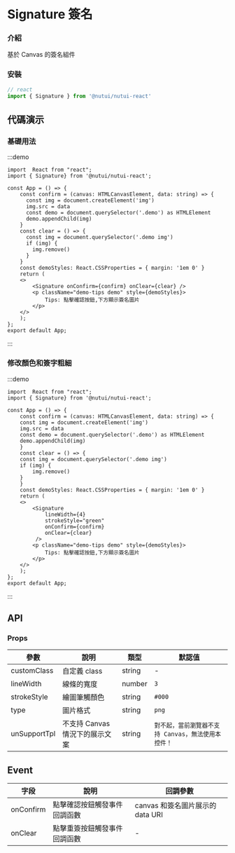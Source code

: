 # Signature 簽名

### 介紹

基於 Canvas 的簽名組件

### 安裝

```javascript
// react
import { Signature } from '@nutui/nutui-react'
```

## 代碼演示

### 基礎用法

:::demo

```tsx
import  React from "react";
import { Signature} from '@nutui/nutui-react';

const App = () => {
    const confirm = (canvas: HTMLCanvasElement, data: string) => {
      const img = document.createElement('img')
      img.src = data
      const demo = document.querySelector('.demo') as HTMLElement
      demo.appendChild(img)
    }
    const clear = () => {
      const img = document.querySelector('.demo img')
      if (img) {
        img.remove()
      }
    }
    const demoStyles: React.CSSProperties = { margin: '1em 0' }
    return (
    <>
        <Signature onConfirm={confirm} onClear={clear} />
        <p className="demo-tips demo" style={demoStyles}>
            Tips: 點擊確認按鈕,下方顯示簽名圖片
        </p>
    </>
    );
};
export default App;
```

:::

### 修改顏色和簽字粗細

:::demo

```tsx
import  React from "react";
import { Signature} from '@nutui/nutui-react';

const App = () => {
    const confirm = (canvas: HTMLCanvasElement, data: string) => {
    const img = document.createElement('img')
    img.src = data
    const demo = document.querySelector('.demo') as HTMLElement
    demo.appendChild(img)
    }
    const clear = () => {
    const img = document.querySelector('.demo img')
    if (img) {
        img.remove()
    }
    }
    const demoStyles: React.CSSProperties = { margin: '1em 0' }
    return (
    <>
        <Signature
            lineWidth={4}
            strokeStyle="green"
            onConfirm={confirm}
            onClear={clear}
         />
        <p className="demo-tips demo" style={demoStyles}>
            Tips: 點擊確認按鈕,下方顯示簽名圖片
        </p>
    </>
    );
};
export default App;
```

:::

## API

### Props

| 參數           | 說明                           | 類型   | 默認值                                              |
| -------------- | ------------------------------ | ------ | --------------------------------------------------- |
| customClass   | 自定義 class                   | string | -                                                   |
| lineWidth     | 線條的寬度                     | number | `3`                                                   |
| strokeStyle   | 繪圖筆觸顏色                   | string | `#000`                                              |
| type           | 圖片格式                       | string | `png`                                               |
| unSupportTpl | 不支持 Canvas 情況下的展示文案 | string | `對不起，當前瀏覽器不支持 Canvas，無法使用本控件！` |

## Event

| 字段    | 說明                         | 回調參數                         |
| ------- | ---------------------------- | -------------------------------- |
| onConfirm | 點擊確認按鈕觸發事件回調函數 | canvas 和簽名圖片展示的 data URI |
| onClear   | 點擊重簽按鈕觸發事件回調函數 | -                               |


